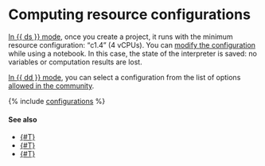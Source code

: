 # Computing resource configurations

[In {{ ds }} mode](project.md#serverless), once you create a project, it runs with the minimum resource configuration: <q>c1.4</q> (4 vCPUs). You can [modify the configuration](../operations/projects/control-compute-resources.md) while using a notebook. In this case, the state of the interpreter is saved: no variables or computation results are lost.

[In {{ dd }} mode](project.md#dedicated), you can select a configuration from the list of options [allowed in the community](../operations/community/manage-community-config.md).


{% include [configurations](../../_includes/datasphere/migration/configurations.md) %}

#### See also

* [{#T}](../operations/projects/control-compute-resources.md)
* [{#T}](../../compute/concepts/performance-levels.md)
* [{#T}](../../compute/concepts/gpus.md)